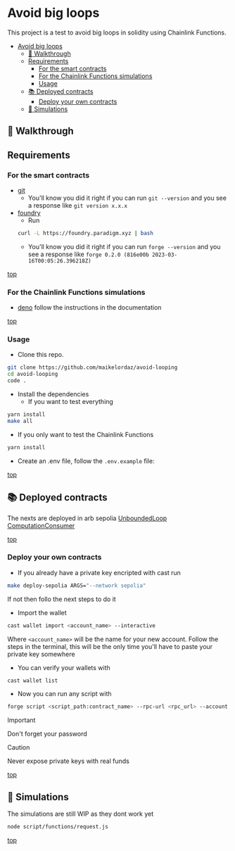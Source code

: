# Avoid big loops
This project is a test to avoid big loops in solidity using Chainlink Functions. <br/>

- [Avoid big loops](#avoid-big-loops)
  - [:rocket: Walkthrough](#rocket-walkthrough)
  - [Requirements](#requirements)
    - [For the smart contracts](#for-the-smart-contracts)
    - [For the Chainlink Functions simulations](#for-the-chainlink-functions-simulations)
    - [Usage](#usage)
  - [:books: Deployed contracts](#books-deployed-contracts)
    - [Deploy your own contracts](#deploy-your-own-contracts)
  - [:dart: Simulations](#dart-simulations)

## :rocket: Walkthrough 

## Requirements

### For the smart contracts

- [git](https://git-scm.com/book/en/v2/Getting-Started-Installing-Git)
  - You'll know you did it right if you can run `git --version` and you see a response like `git version x.x.x`
- [foundry](https://getfoundry.sh/)
  - Run
  ```bash
  curl -L https://foundry.paradigm.xyz | bash
  ```
  - You'll know you did it right if you can run `forge --version` and you see a response like `forge 0.2.0 (816e00b 2023-03-16T00:05:26.396218Z)`

[top](#avoid-big-loops)

### For the Chainlink Functions simulations
- [deno](https://docs.deno.com/runtime/manual/) follow the instructions in the documentation

[top](#avoid-big-loops)

### Usage
- Clone this repo.
```bash
git clone https://github.com/maikelordaz/avoid-looping
cd avoid-looping
code .
```
- Install the dependencies
  - If you want to test everything
```bash
yarn install
make all
```
  - If you only want to test the Chainlink Functions
```bash
yarn install
``` 

- Create an .env file, follow the `.env.example` file: 

[top](#avoid-big-loops)

## :books: Deployed contracts

The nexts are deployed in arb sepolia
[UnboundedLoop](https://sepolia.arbiscan.io/address/0x1c013307389e8ab246bbe53f743e58bb3d40a627)
[ComputationConsumer](https://sepolia.arbiscan.io/address/0x3cc54c633c8ba2cb768599236231b707ad2550d9)

[top](#avoid-big-loops)

### Deploy your own contracts

- If you already have a private key encripted with cast run
```bash
make deploy-sepolia ARGS="--network sepolia"
```
If not then follo the next steps to do it
- Import the wallet
```bash
cast wallet import <account_name> --interactive
```
Where `<account_name>` will be the name for your new account. Follow the steps in the terminal, this will be the only time you'll have to paste your private key somewhere

- You can verify your wallets with
```bash
cast wallet list
```

- Now you can run any script with
```bash
forge script <script_path:contract_name> --rpc-url <rpc_url> --account <account_name> --sender <address_from_private_key> --broadcast
```

> [!IMPORTANT]
> Don't forget your password

> [!CAUTION]
> Never expose private keys with real funds

[top](#avoid-big-loops)

## :dart: Simulations

The simulations are still WIP as they dont work yet

```bash
node script/functions/request.js
```

[top](#avoid-big-loops)

